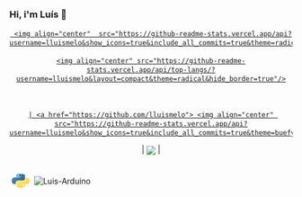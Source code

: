### Hi, i'm Luís 👋
<div align="center">
  <a href="https://github.com/lluismelo">
    
     <img align="center"  src="https://github-readme-stats.vercel.app/api?username=lluismelo&show_icons=true&include_all_commits=true&theme=radical&hide_border=true"/>
    
    <img align="center" src="https://github-readme-stats.vercel.app/api/top-langs/?username=lluismelo&layout=compact&theme=radical&hide_border=true"/>

    
    
    | <a href="https://github.com/lluismelo"> <img align="center" src="https://github-readme-stats.vercel.app/api?username=lluismelo&show_icons=true&include_all_commits=true&theme=buefy&hide_border=true"/>

</a> | <a href="https://github.com/lluismelo"><img align="center" src="https://github-readme-stats.vercel.app/api/top-langs/?username=lluismelo&layout=compact&theme=buefy&hide_border=true" /></a> |
    
    
    
</div>
  
<div style="display: inline_block"><br>
  <!-- <img align="center" alt="Luis-Js" height="30" width="40" src="https://raw.githubusercontent.com/devicons/devicon/master/icons/javascript/javascript-plain.svg">-->
  <img align="center" alt="Luis-Python" height="30" width="40" src="https://raw.githubusercontent.com/devicons/devicon/master/icons/python/python-original.svg">
  <img align="center" alt="Luis-Arduino" height="30" width="40" src="https://cdn.jsdelivr.net/gh/devicons/devicon/icons/arduino/arduino-original-wordmark.svg">
  <!-- <img align="center" alt="Luis-C" height="30" width="40" src="https://cdn.jsdelivr.net/gh/devicons/devicon/icons/embeddedc/embeddedc-plain-wordmark.svg">-->
 </div>

<!--
**lluismelo/lluismelo** is a ✨ _special_ ✨ repository because its `README.md` (this file) appears on your GitHub profile.

Here are some ideas to get you started:

- 🔭 I’m currently working on ...
- 🌱 I’m currently learning ...
- 👯 I’m looking to collaborate on ...
- 🤔 I’m looking for help with ...
- 💬 Ask me about ...
- 📫 How to reach me: ...
- 😄 Pronouns: ...
- ⚡ Fun fact: ...
-->
